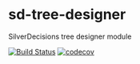# sd-tree-designer

SilverDecisions tree designer module

[![Build Status](https://travis-ci.org/SilverDecisions/sd-tree-designer.svg?branch=master)](https://travis-ci.org/SilverDecisions/sd-tree-designer)
[![codecov](https://codecov.io/gh/SilverDecisions/sd-tree-designer/branch/master/graph/badge.svg)](https://codecov.io/gh/SilverDecisions/sd-tree-designer)
